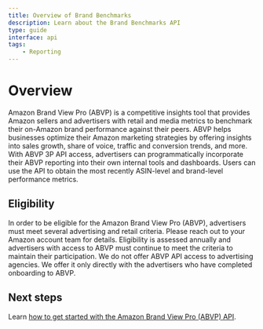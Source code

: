 ```yaml
---
title: Overview of Brand Benchmarks
description: Learn about the Brand Benchmarks API
type: guide
interface: api
tags:
    - Reporting
---
```


# Overview

Amazon Brand View Pro (ABVP) is a competitive insights tool that provides Amazon sellers and advertisers with retail and media metrics to benchmark their on-Amazon brand performance against their peers. ABVP helps businesses optimize their Amazon marketing strategies by offering insights into sales growth, share of voice, traffic and conversion trends, and more. With ABVP 3P API access, advertisers can programmatically incorporate their ABVP reporting into their own internal tools and dashboards. Users can use the API to obtain the most recently ASIN-level and brand-level performance metrics.

## Eligibility

In order to be eligible for the Amazon Brand View Pro (ABVP), advertisers must meet several advertising and retail criteria. Please reach out to your Amazon account team for details. Eligibility is assessed annually and advertisers with access to ABVP must continue to meet the criteria to maintain their participation. We do not offer ABVP API access to advertising agencies. We offer it only directly with the advertisers who have completed onboarding to ABVP.

## Next steps

Learn [how to get started with the Amazon Brand View Pro (ABVP) API](guides/reporting/brand-view-pro/getting-started).
